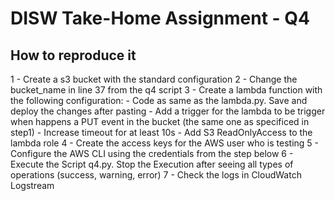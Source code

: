 # DISW Take-Home Assignment - Q4  #

## How to reproduce it

1 - Create a s3 bucket with the standard configuration
2 - Change the bucket_name in line 37 from the q4 script
3 - Create a lambda function with the following configuration:
    - Code as same as the lambda.py. Save and deploy the changes after pasting
    - Add a trigger for the lambda to be trigger when happens a PUT event in the bucket (the same one as specificed in step1)
    - Increase timeout for at least 10s
    - Add S3 ReadOnlyAccess to the lambda role
4 - Create the access keys for the AWS user who is testing
5 - Configure the AWS CLI using the credentials from the step below
6 - Execute the Script q4.py. Stop the Execution after seeing all types of operations (success, warning, error)
7 - Check the logs in CloudWatch Logstream 